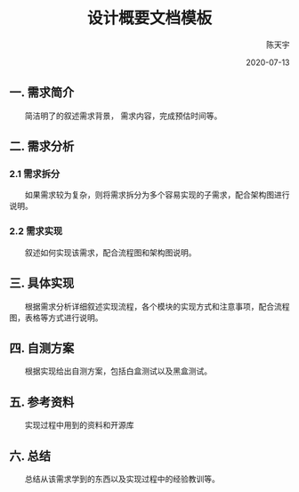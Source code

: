 # <center>设计概要文档模板</center>



<p align = "right">陈天宇</p>

<p align = "right"> 2020-07-13</p>

## 一.  需求简介

&emsp;&emsp;简洁明了的叙述需求背景， 需求内容，完成预估时间等。

## 二. 需求分析

### 2.1 需求拆分

&emsp;&emsp;如果需求较为复杂，则将需求拆分为多个容易实现的子需求，配合架构图进行说明。

### 2.2 需求实现

&emsp;&emsp;叙述如何实现该需求，配合流程图和架构图说明。

## 三. 具体实现

&emsp;&emsp;根据需求分析详细叙述实现流程，各个模块的实现方式和注意事项，配合流程图，表格等方式进行说明。

## 四. 自测方案

&emsp;&emsp;根据实现给出自测方案，包括白盒测试以及黑盒测试。

## 五. 参考资料

&emsp;&emsp;实现过程中用到的资料和开源库

## 六. 总结

&emsp;&emsp;总结从该需求学到的东西以及实现过程中的经验教训等。